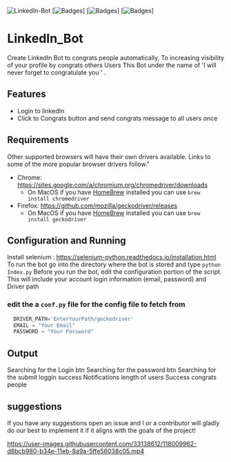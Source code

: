 ![LinkedIn-Bot](https://i.imgur.com/od6HpD8.png)
[![Badges](https://img.shields.io/badge/language-Python-blue.svg)]
[![Badges](https://img.shields.io/badge/license-GPL-lightgreen.svg)]
[![Badges](https://img.shields.io/badge/version-2.1-lightgrey.svg)]
# LinkedIn_Bot
Create LinkedIn Bot to congrats people automatically,
To increasing visibility of your profile by congrats others Users 
This Bot under the name of 'I will never forget to congratulate you ' .

## Features
* Login to linkedIn
* Click to Congrats button and send congrats message to all users once

## Requirements
Other supported browsers will have their own drivers available. Links to some of the more popular browser drivers follow."
* Chrome:	https://sites.google.com/a/chromium.org/chromedriver/downloads
	* On MacOS if you have [HomeBrew](https://brew.sh) installed you can use `brew install chromedriver`
* Firefox:	https://github.com/mozilla/geckodriver/releases
	* On MacOS if you have [HomeBrew](https://brew.sh) installed you can use `brew install geckodriver`

## Configuration and Running
Install selenium : https://selenium-python.readthedocs.io/installation.html
To run the bot go into the directory where the bot is stored and type `python Index.py`
Before you run the bot, edit the configuration portion of the script. This will include your account login information (email, password) and Driver path

### edit the a `conf.py` file for the config file to fetch from
```python
  DRIVER_PATH='EnterYourPath/geckodriver'
  EMAIL = "Your Email"
  PASSWORD = "Your Password"
```
## Output
Searching for the Login btn
Searching for the password btn
Searching for the submit
loggin success
Notifications
length of users
Success congrats people

## suggestions
If you have any suggestions open an issue and I or a contributor will gladly do our best to implement it if it aligns with the goals of the project!


https://user-images.githubusercontent.com/33138612/118009962-d8bcb980-b34e-11eb-8a9a-5ffe56038c05.mp4


